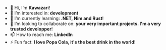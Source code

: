 - 👋 Hi, I’m **Kawazari**!
- 👀 I’m interested in: **development**
- 🌱 I’m currently learning: **.NET, Nim and Rust**!
- 💞️ I’m looking to collaborate on: **your very important projects. I'm a very trusted developper**!
- 📫 How to reach me: **LinkedIn** 
- ⚡ Fun fact: **I love Popa Cola, it's the best drink in the world!**
